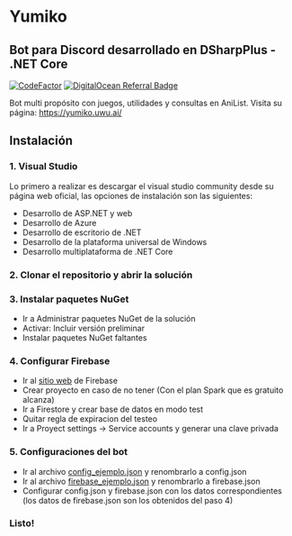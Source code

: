 # Yumiko
## Bot para Discord desarrollado en DSharpPlus - .NET Core 
[![CodeFactor](https://www.codefactor.io/repository/github/nai98x/yumiko/badge?s=92181f030fc6101fb54afa74167809713aa4d060)](https://www.codefactor.io/repository/github/nai98x/yumiko)
[![DigitalOcean Referral Badge](https://top.gg/api/widget/status/295182825521545218.svg)](https://top.gg/bot/295182825521545218)

Bot multi propósito con juegos, utilidades y consultas en AniList. Visita su página: https://yumiko.uwu.ai/

## Instalación

### 1. Visual Studio
Lo primero a realizar es descargar el visual studio community desde su página web oficial, las opciones de instalación son las siguientes:
- Desarrollo de ASP.NET y web
- Desarrollo de Azure
- Desarrollo de escritorio de .NET
- Desarrollo de la plataforma universal de Windows
- Desarrollo multiplataforma de .NET Core

### 2. Clonar el repositorio y abrir la solución

### 3. Instalar paquetes NuGet
- Ir a Administrar paquetes NuGet de la solución
- Activar: Incluir versión preliminar
- Instalar paquetes NuGet faltantes

### 4. Configurar Firebase
- Ir al [sitio web](https://firebase.google.com/) de Firebase
- Crear proyecto en caso de no tener (Con el plan Spark que es gratuito alcanza)
- Ir a Firestore y crear base de datos en modo test
- Quitar regla de expiracion del testeo
- Ir a Proyect settings -> Service accounts y generar una clave privada

### 5. Configuraciones del bot
- Ir al archivo [config_ejemplo.json](YumikoBot/config_ejemplo.json) y renombrarlo a config.json
- Ir al archivo [firebase_ejemplo.json](YumikoBot/firebase_ejemplo.json) y renombrarlo a firebase.json
- Configurar config.json y firebase.json con los datos correspondientes (los datos de firebase.json son los obtenidos del paso 4)

### Listo!
